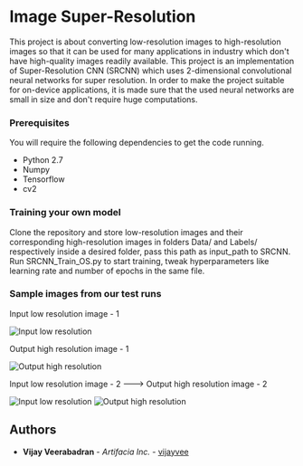 # Image Super-Resolution

This project is about converting low-resolution images to high-resolution images so that it can be used for many applications in industry which don't have high-quality images readily available. This project is an implementation of Super-Resolution CNN (SRCNN) which uses 2-dimensional convolutional neural networks for super resolution. In order to make the project suitable for on-device applications, it is made sure that the used neural networks are small in size and don't require huge computations.

### Prerequisites
You will require the following dependencies to get the code running.
* Python 2.7
* Numpy
* Tensorflow
* cv2

### Training your own model

Clone the repository and store low-resolution images and their corresponding high-resolution images in folders Data/ and Labels/ respectively inside a desired folder, pass this path as input_path to SRCNN. Run SRCNN_Train_OS.py to start training, tweak hyperparameters like learning rate and number of epochs in the same file.

### Sample images from our test runs

Input low resolution image - 1

![Input low resolution](https://cloud.githubusercontent.com/assets/10481640/22190209/abf98d34-e147-11e6-8e4c-11f34871c03a.jpg "Input low resolution image - 1")

Output high resolution image - 1

![Output high resolution](https://cloud.githubusercontent.com/assets/10481640/22190197/9ae1d416-e147-11e6-9201-1cf485b239e5.jpg "Output high resolution image - 1")

Input low resolution image - 2 ---> Output high resolution image - 2

![Input low resolution](https://cloud.githubusercontent.com/assets/10481640/22190219/b76f3f56-e147-11e6-9373-9a7ba04308f7.jpg "Input low resolution image - 2") ![Output high resolution](https://cloud.githubusercontent.com/assets/10481640/22190214/b2455e34-e147-11e6-9f62-04d2ca802873.jpg "Output high resolution image - 2")

## Authors

* **Vijay Veerabadran** - *Artifacia Inc.* - [vijayvee](https://github.com/vijayvee)
